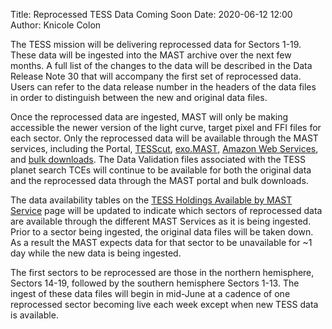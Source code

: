 Title: Reprocessed TESS Data Coming Soon
Date: 2020-06-12 12:00
Author: Knicole Colon

The TESS mission will be delivering reprocessed data for Sectors 1-19. These data will be ingested into the MAST archive over the next few months. A full list of the changes to the data will be described in the Data Release Note 30 that will accompany the first set of reprocessed data. Users can refer to the data release number in the headers of the data files in order to distinguish between the new and original data files.

Once the reprocessed data are ingested, MAST will only be making accessible the newer version of the light curve, target pixel and FFI files for each sector. Only the reprocessed data will be available through the MAST services, including the Portal, [TESScut](https://mast.stsci.edu/tesscut/), [exo.MAST](https://exo.mast.stsci.edu/), [Amazon Web Services](https://registry.opendata.aws/tess/), and [bulk downloads](https://archive.stsci.edu/tess/bulk_downloads.html). The Data Validation files associated with the TESS planet search TCEs will continue to be available for both the original data and the reprocessed data through the MAST portal and bulk downloads.

The data availability tables on the [TESS Holdings Available by MAST Service](https://outerspace.stsci.edu/display/TESS/TESS+Holdings+Available+by+MAST+Service) page will be updated to indicate which sectors of reprocessed data are available through the different MAST Services as it is being ingested. Prior to a sector being ingested, the original data files will be taken down. As a result the MAST expects data for that sector to be unavailable for ~1 day while the new data is being ingested.

The first sectors to be reprocessed are those in the northern hemisphere, Sectors 14-19, followed by the southern hemisphere Sectors 1-13. The ingest of these data files will begin in mid-June at a cadence of one reprocessed sector becoming live each week except when new TESS data is available. 

